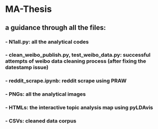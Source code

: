# MA-Thesis
## a guidance through all the files:
### - N1all.py: all the analytical codes
### - clean_weibo_publish.py, test_weibo_data.py: successful attempts of weibo data cleaning process (after fixing the datestamp issue)
### - reddit_scrape.ipynb: reddit scrape using PRAW
### - PNGs: all the analytical images
### - HTMLs: the interactive topic analysis map using pyLDAvis
### - CSVs: cleaned data corpus

